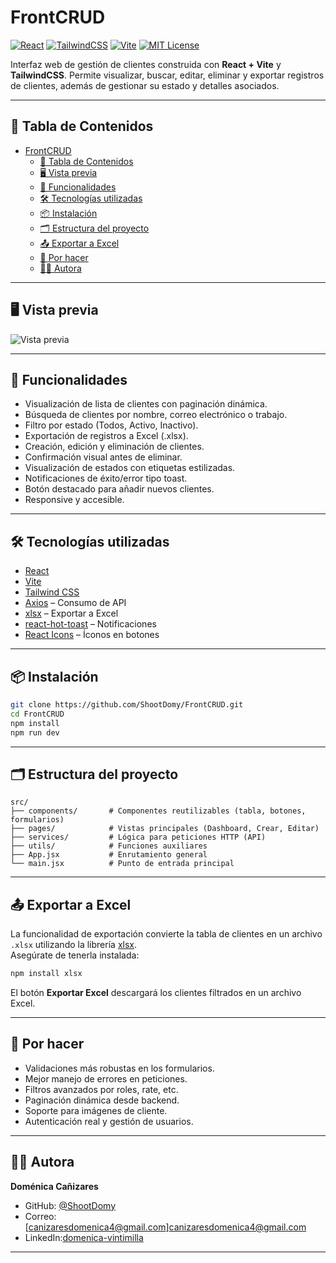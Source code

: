 # FrontCRUD

[![React](https://img.shields.io/badge/React-18-blue?logo=react)](https://reactjs.org/)
[![TailwindCSS](https://img.shields.io/badge/TailwindCSS-3-blue?logo=tailwindcss)](https://tailwindcss.com/)
[![Vite](https://img.shields.io/badge/Vite-4-blueviolet?logo=vite)](https://vitejs.dev/)
[![MIT License](https://img.shields.io/badge/license-MIT-green)](LICENSE)

Interfaz web de gestión de clientes construida con **React + Vite** y **TailwindCSS**. Permite visualizar, buscar, editar, eliminar y exportar registros de clientes, además de gestionar su estado y detalles asociados.

---

## 📑 Tabla de Contenidos

- [FrontCRUD](#frontcrud)
  - [📑 Tabla de Contenidos](#-tabla-de-contenidos)
  - [🖥️ Vista previa](#️-vista-previa)
  - [🚀 Funcionalidades](#-funcionalidades)
  - [🛠️ Tecnologías utilizadas](#️-tecnologías-utilizadas)
  - [📦 Instalación](#-instalación)
  - [🗂️ Estructura del proyecto](#️-estructura-del-proyecto)
  - [📤 Exportar a Excel](#-exportar-a-excel)
  - [🧪 Por hacer](#-por-hacer)
  - [👩‍💻 Autora](#-autora)

---

## 🖥️ Vista previa

![Vista previa](https://github.com/user-attachments/assets/3dd29381-5a4f-4cbd-882d-528a439e4126)

---

## 🚀 Funcionalidades

- Visualización de lista de clientes con paginación dinámica.
- Búsqueda de clientes por nombre, correo electrónico o trabajo.
- Filtro por estado (Todos, Activo, Inactivo).
- Exportación de registros a Excel (.xlsx).
- Creación, edición y eliminación de clientes.
- Confirmación visual antes de eliminar.
- Visualización de estados con etiquetas estilizadas.
- Notificaciones de éxito/error tipo toast.
- Botón destacado para añadir nuevos clientes.
- Responsive y accesible.

---

## 🛠️ Tecnologías utilizadas

- [React](https://reactjs.org/)
- [Vite](https://vitejs.dev/)
- [Tailwind CSS](https://tailwindcss.com/)
- [Axios](https://axios-http.com/) – Consumo de API
- [xlsx](https://www.npmjs.com/package/xlsx) – Exportar a Excel
- [react-hot-toast](https://react-hot-toast.com/) – Notificaciones
- [React Icons](https://react-icons.github.io/react-icons/) – Íconos en botones

---

## 📦 Instalación

```bash
git clone https://github.com/ShootDomy/FrontCRUD.git
cd FrontCRUD
npm install
npm run dev
```

---

## 🗂️ Estructura del proyecto

```plaintext
src/
├── components/       # Componentes reutilizables (tabla, botones, formularios)
├── pages/            # Vistas principales (Dashboard, Crear, Editar)
├── services/         # Lógica para peticiones HTTP (API)
├── utils/            # Funciones auxiliares
├── App.jsx           # Enrutamiento general
└── main.jsx          # Punto de entrada principal
```

---

## 📤 Exportar a Excel

La funcionalidad de exportación convierte la tabla de clientes en un archivo `.xlsx` utilizando la librería [xlsx](https://www.npmjs.com/package/xlsx).  
Asegúrate de tenerla instalada:

```bash
npm install xlsx
```

El botón **Exportar Excel** descargará los clientes filtrados en un archivo Excel.

---

## 🧪 Por hacer

- Validaciones más robustas en los formularios.
- Mejor manejo de errores en peticiones.
- Filtros avanzados por roles, rate, etc.
- Paginación dinámica desde backend.
- Soporte para imágenes de cliente.
- Autenticación real y gestión de usuarios.

---

## 👩‍💻 Autora

**Doménica Cañizares**

- GitHub: [@ShootDomy](https://github.com/ShootDomy)
- Correo: [canizaresdomenica4@gmail.com]canizaresdomenica4@gmail.com
- LinkedIn:[domenica-vintimilla](https://www.linkedin.com/in/domenica-vintimilla-24a735245/)

---

<!--
# React + Vite

Este template proporciona una configuración mínima para trabajar con React y Vite.
-->
